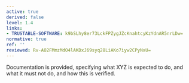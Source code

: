 ```yaml
---
active: true
derived: false
level: 1.4
links:
- TRUSTABLE-SOFTWARE: k9bSLhy8er73LckFPZygJZcKnahtcyKzYdnAR5nrLDw=
normative: true
ref: ''
reviewed: Rv-AO2FMmzMdO4lAKDxJ69syq28LiAKo7iyw2CPyNxU=
---
```


Documentation is provided, specifying what XYZ is expected to do, and what
it must not do, and how this is verified.
